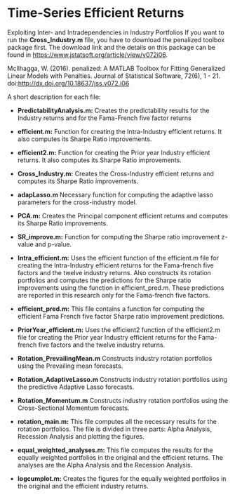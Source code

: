# Time-Series Efficient Returns
Exploiting Inter- and Intradependencies in Industry Portfolios
If you want to run the **Cross\_Industry.m** file, you have to download the penalized toolbox package first. The download link and the details on this package can be found in https://www.jstatsoft.org/article/view/v072i06. 

McIlhagga, W. (2016). penalized: A MATLAB Toolbox for Fitting Generalized Linear Models with Penalties. Journal of Statistical Software, 72(6), 1 - 21. doi:http://dx.doi.org/10.18637/jss.v072.i06

A short description for each file:

* **PredictabilityAnalysis.m:**
Creates the predictability results for the Industry returns and for the Fama-French five factor returns

* **efficient.m:**
Function for creating the Intra-Industry efficient returns. It also computes its Sharpe Ratio improvements.

* **efficient2.m:**
Function for creating the Prior year Industry efficient returns. It also computes its Sharpe Ratio improvements.

* **Cross\_Industry.m:**
Creates the Cross-Industry efficient returns and computes its Sharpe Ratio improvements.

* **adapLasso.m**
Necessary function for computing the adaptive lasso parameters for the cross-industry model.

* **PCA.m:**
Creates the Principal component efficient returns and computes its Sharpe Ratio improvements.

* **SR\_improve.m:**
Function for computing the Sharpe ratio improvement z-value and p-value.

* **Intra\_efficient.m:**
Uses the efficient function of the efficient.m file for creating the Intra-Industry efficient returns for the Fama-french five factors and the twelve industry returns. Also constructs its rotation portfolios and computes the predictions for the Sharpe ratio improvements using the function in efficient\_pred.m. These predictions are reported in this research only for the Fama-french five factors.

* **efficient\_pred.m:**
This file contains a function for computing the efficient Fama French five factor Sharpe ratio improvement predictions.

* **PriorYear\_efficient.m:**
Uses the efficient2 function of the efficient2.m file for creating the Prior year Industry efficient returns for the Fama-french five factors and the twelve industry returns.

* **Rotation\_PrevailingMean.m**
Constructs industry rotation portfolios using the Prevailing mean forecasts.

* **Rotation\_AdaptiveLasso.m**
Constructs industry rotation portfolios using the predictive Adaptive Lasso forecasts.

* **Rotation\_Momentum.m**
Constructs industry rotation portfolios using the Cross-Sectional Momentum forecasts.

* **rotation\_main.m:**
This file computes all the necessary results for the rotation portfolios. The file is divided in three parts: Alpha Analysis, Recession Analysis and plotting the figures.

* **equal\_weighted\_analyses.m:**
This file computes the results for the equally weighted portfolios in the original and the efficient returns. The analyses are the Alpha Analysis and the Recession Analysis.

* **logcumplot.m:**
Creates the figures for the equally weighted portfolios in the original and the efficient industry returns.
  

